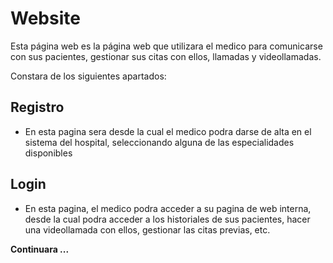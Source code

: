 # Website

Esta página web es la página web que utilizara el medico para comunicarse con sus pacientes, gestionar sus citas con ellos, llamadas y videollamadas.

Constara de los siguientes apartados:

## Registro

- En esta pagina sera desde la cual el medico podra darse de alta en el sistema del hospital, seleccionando alguna de las especialidades disponibles

## Login

- En esta pagina, el medico podra acceder a su pagina de web interna, desde la cual podra acceder a los historiales de sus pacientes, hacer una videollamada con ellos, gestionar las citas previas, etc.

**Continuara ...**
